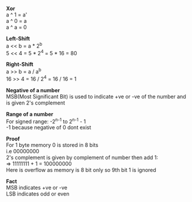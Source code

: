 <b> Xor </b><br>
a ^ 1 = a'  <br>
a ^ 0 = a  <br>
a ^ a = 0  <br>

<b> Left-Shift </b><br>
a << b = a * 2<sup>b</sup>  <br>
5 << 4 = 5 * 2<sup>4</sup> = 5 * 16 = 80  <br>

<b> Right-Shift </b><br>
a >> b = a / a<sup>b</sup>  <br>
16 >> 4 = 16 / 2<sup>4</sup>  = 16 / 16 = 1  <br>

<b> Negative of a number </b><br>
MSB(Most Significant Bit) is used to indicate +ve or -ve of the number and is given 2's complement

<b> Range of a number </b><br>
For signed range: -2<sup>n-1</sup> to 2<sup>n-1</sup> - 1 <br>
-1 because negative of 0 dont exist 

<b> Proof </b> <br>
For 1 byte memory 0 is stored in 8 bits <br>
i.e 00000000 <br>
2's complement is given by complement of number then add 1: <br>
=> 11111111 + 1 = 100000000 <br>
Here is overflow as memory is 8 bit only so 9th bit 1 is ignored

<b> Fact </b><br>
MSB indicates +ve or -ve <br>
LSB indicates odd or even

